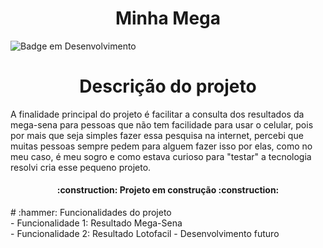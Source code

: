 <h1 align="center"> Minha Mega </h1>


![Badge em Desenvolvimento](http://img.shields.io/static/v1?label=STATUS&message=EM%20DESENVOLVIMENTO&color=GREEN&style=for-the-badge)

<h1 align="center"> Descrição do projeto </h1>
A finalidade principal do projeto é facilitar a consulta dos resultados da mega-sena para pessoas que não tem facilidade para usar o celular, pois por mais que seja simples fazer essa pesquisa na internet, percebi que muitas pessoas sempre pedem para alguem fazer isso por elas, como no meu caso, é meu sogro e como estava curioso para "testar" a tecnologia resolvi cria esse pequeno projeto.

<h4 align="center"> 
    :construction:  Projeto em construção  :construction:
</h4>
# :hammer: Funcionalidades do projeto<br/>
- Funcionalidade 1: Resultado Mega-Sena<br/>
- Funcionalidade 2: Resultado Lotofacil - Desenvolvimento futuro
